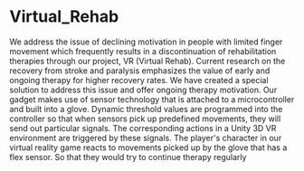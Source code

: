 # Virtual_Rehab

We address the issue of declining motivation in people with limited finger movement which
frequently results in a discontinuation of rehabilitation therapies through our project, VR
(Virtual Rehab). Current research on the recovery from stroke and paralysis emphasizes the
value of early and ongoing therapy for higher recovery rates. We have created a special
solution to address this issue and offer ongoing therapy motivation. Our gadget makes use
of sensor technology that is attached to a microcontroller and built into a glove. Dynamic
threshold values are programmed into the controller so that when sensors pick up
predefined movements, they will send out particular signals. The corresponding actions in a
Unity 3D VR environment are triggered by these signals. The player's character in our virtual
reality game reacts to movements picked up by the glove that has a flex sensor. So that they
would try to continue therapy regularly

